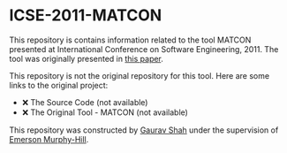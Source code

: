 # ICSE-2011-MATCON


This repository is contains information related to the tool MATCON presented at International Conference on Software Engineering, 2011. The tool was originally presented in [this paper](http://dl.acm.org/citation.cfm?doid=1985793.1985981).

This repository is not the original repository for this tool. Here are some links to the original project:
* :x: The Source Code (not available)
* :x: The Original Tool - MATCON (not available)

This repository was constructed by [Gaurav Shah](https://github.com/gshah2) under the supervision of [Emerson Murphy-Hill](https://github.com/CaptainEmerson).
